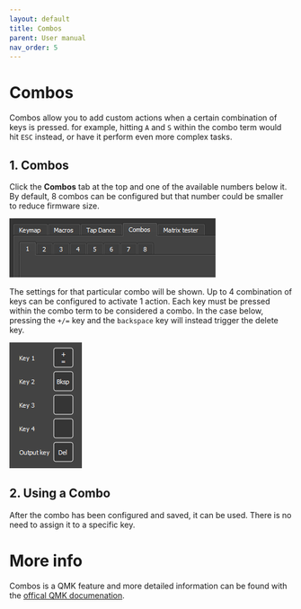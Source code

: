 ```yaml
---
layout: default
title: Combos
parent: User manual
nav_order: 5
---
```


# Combos

Combos allow you to add custom actions when a certain combination of keys is pressed. for example, hitting `A` and `S` within the combo term would hit `ESC` instead, or have it perform even more complex tasks.

## 1. Combos
Click the **Combos** tab at the top and one of the available numbers below it. By default, 8 combos can be configured but that number could be smaller to reduce firmware size.

![](../img/combos-tab.png)

The settings for that particular combo will be shown. Up to 4 combination of keys can be configured to activate 1 action. Each key must be pressed within the combo term to be considered a combo. In the case below, pressing the `+/=` key and the `backspace` key will instead trigger the delete key.

![](../img/combos-overview.png)

## 2. Using a Combo
After the combo has been configured and saved, it can be used. There is no need to assign it to a specific key. 

# More info
Combos is a QMK feature and more detailed information can be found with the [offical QMK documenation](https://docs.qmk.fm/#/feature_combo?id=combos).
